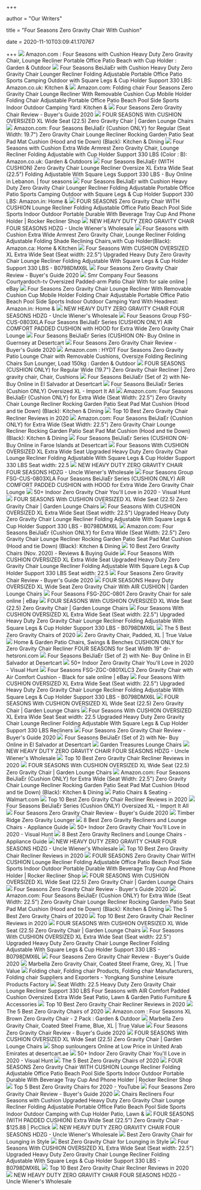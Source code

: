 +++
        
author = "Our Writers"
        
title = "Four Seasons Zero Gravity Chair With Cushion"
        
date = 2020-11-10T03:09:41.170767
        
+++
[ ![](https://images-na.ssl-images-amazon.com/images/I/51GowFPlA0L._AC_SY450_.jpg)](https://images-na.ssl-images-amazon.com/images/I/51GowFPlA0L._AC_SY450_.jpg) Amazon.com : Four Seasons with Cushion Heavy Duty Zero Gravity Chair,  Lounge Recliner Portable Office Patio Beach with Cup Holder : Garden &  Outdoor
[ ![](https://images-na.ssl-images-amazon.com/images/I/71LZcEDTd7L._AC_SX450_.jpg)](https://images-na.ssl-images-amazon.com/images/I/71LZcEDTd7L._AC_SX450_.jpg) Four Seasons BeiJiaEr with Cushion Heavy Duty Zero Gravity Chair Lounger  Recliner Folding Adjustable Portable Office Patio Sports Camping Outdoor  with Square Legs & Cup Holder Support 330 LBS: Amazon.co.uk: Kitchen &
[ ![](https://images-na.ssl-images-amazon.com/images/I/51DI1qa976L._AC_SX522_.jpg)](https://images-na.ssl-images-amazon.com/images/I/51DI1qa976L._AC_SX522_.jpg) Amazon.com: Folding chair Four Seasons Zero Gravity Chair Lounge Recliner  With Removable Cushion Cup Mobile Holder Folding Chair Adjustable Portable  Office Patio Beach Pool Side Sports Indoor Outdoor Camping Yard: Kitchen &
[ ![](https://chairinstitute.com/wp-content/uploads/2018/12/Four-Seasons-Zero-Gravity-Chair-Right-Main-Chair-Institute.jpg)](https://chairinstitute.com/wp-content/uploads/2018/12/Four-Seasons-Zero-Gravity-Chair-Right-Main-Chair-Institute.jpg) Four Seasons Zero Gravity Chair Review - Buyer's Guide 2020
[ ![](http://greenloungechairsonline.com/wp-content/images/FOUR-SEASONS-With-CUSHION-OVERSIZED-XL-Wide-Seat-22-5-Zero-Gravity-Chair-02-oe.jpg)](http://greenloungechairsonline.com/wp-content/images/FOUR-SEASONS-With-CUSHION-OVERSIZED-XL-Wide-Seat-22-5-Zero-Gravity-Chair-02-oe.jpg) FOUR SEASONS With CUSHION OVERSIZED XL Wide Seat (22.5) Zero Gravity Chair  | Garden Lounge Chairs
[ ![](https://images-na.ssl-images-amazon.com/images/I/41jo%2BsLREHL._AC_.jpg)](https://images-na.ssl-images-amazon.com/images/I/41jo%2BsLREHL._AC_.jpg) Amazon.com: Four Seasons BeiJiaEr {Cushion ONLY} for Regular (Seat Width:  19.7") Zero Gravity Chair Lounge Recliner Rocking Garden Patio Seat Pad Mat  Cushion (Hood and tie Down) (Black): Kitchen & Dining
[ ![](https://images-na.ssl-images-amazon.com/images/I/51RPV7w%2BMvL._AC_SY450_.jpg)](https://images-na.ssl-images-amazon.com/images/I/51RPV7w%2BMvL._AC_SY450_.jpg) Four Seasons with Cushion Extra Wide Armrest Zero Gravity Chair, Lounge  Recliner Folding Adjustable with Cup Holder Support 330 LBS (Color : B):  Amazon.co.uk: Garden & Outdoors
[ ![](https://images-na.ssl-images-amazon.com/images/I/61HbMwggUiL.jpg)](https://images-na.ssl-images-amazon.com/images/I/61HbMwggUiL.jpg) Four Seasons BeiJiaEr (WITH CUSHION) Zero Gravity Chair Lounge Recliner  Oversize XL Extra Wide Seat (22.5") Folding Adjustable With Square Legs  Support 330 LBS - Buy Online in Lebanon. | four seasons
[ ![](https://images-na.ssl-images-amazon.com/images/I/71LZcEDTd7L._SL1500_.jpg)](https://images-na.ssl-images-amazon.com/images/I/71LZcEDTd7L._SL1500_.jpg) Four Seasons BeiJiaEr with Cushion Heavy Duty Zero Gravity Chair Lounger  Recliner Folding Adjustable Portable Office Patio Sports Camping Outdoor  with Square Legs & Cup Holder Support 330 LBS: Amazon.in: Home &
[ ![](https://i1.wp.com/www.rockerreclinershop.com/wp-content/uploads/2017/12/519aTeUF-8L.jpg?w=790&ssl=1)](https://i1.wp.com/www.rockerreclinershop.com/wp-content/uploads/2017/12/519aTeUF-8L.jpg?w=790&ssl=1) FOUR SEASONS Zero Gravity Chair WITH CUSHION Lounge Recliner Folding  Adjustable Office Patio Beach Pool Side Sports Indoor Outdoor Portable  Durable With Beverage Tray Cup And Phone Holder | Rocker Recliner Shop
[ ![](http://unclewiener.com/wp-content/uploads/2018/07/3-12.jpg)](http://unclewiener.com/wp-content/uploads/2018/07/3-12.jpg) NEW HEAVY DUTY ZERO GRAVITY CHAIR FOUR SEASONS HDZG - Uncle Wiener's  Wholesale
[ ![](https://images-na.ssl-images-amazon.com/images/I/51UrxODxLBL._AC_SX522_.jpg)](https://images-na.ssl-images-amazon.com/images/I/51UrxODxLBL._AC_SX522_.jpg) Four Seasons with Cushion Extra Wide Armrest Zero Gravity Chair, Lounge  Recliner Folding Adjustable Folding Shade Reclining Chairs,with Cup  Holder(Black): Amazon.ca: Home & Kitchen
[ ![](http://www.antwerpairportcarhire.net/image/cache/data/category_36/four-seasons-with-cushion-oversized-xl-extra-wide-seat-seat-width-22-5-upgraded-h-2613-500x500_0.jpg)](http://www.antwerpairportcarhire.net/image/cache/data/category_36/four-seasons-with-cushion-oversized-xl-extra-wide-seat-seat-width-22-5-upgraded-h-2613-500x500_0.jpg) Four Seasons With CUSHION OVERSIZED XL Extra Wide Seat (Seat width: 22.5")  Upgraded Heavy Duty Zero Gravity Chair Lounge Recliner Folding Adjustable  With Square Legs & Cup Holder Support 330 LBS - B0798DMX6L
[ ![](https://chairinstitute.com/wp-content/uploads/2018/12/Four-Seasons-Zero-Gravity-Chair-with-Cushion-Upgraded-Chair-Institute.jpg)](https://chairinstitute.com/wp-content/uploads/2018/12/Four-Seasons-Zero-Gravity-Chair-with-Cushion-Upgraded-Chair-Institute.jpg) Four Seasons Zero Gravity Chair Review - Buyer's Guide 2020
[ ![](https://i.ebayimg.com/images/g/lzoAAOSwhHJa5-DA/s-l1600.jpg)](https://i.ebayimg.com/images/g/lzoAAOSwhHJa5-DA/s-l1600.jpg) Smr Company Four Seasons Courtyardoch-tv Oversized Padded-arm Patio Chair  With for sale online | eBay
[ ![](https://images-na.ssl-images-amazon.com/images/I/51JowWIoBTL._SY355_.jpg)](https://images-na.ssl-images-amazon.com/images/I/51JowWIoBTL._SY355_.jpg) Four Seasons Zero Gravity Chair Lounge Recliner With Removable Cushion Cup  Mobile Holder Folding Chair Adjustable Portable Office Patio Beach Pool  Side Sports Indoor Outdoor Camping Yard With Headrest: Amazon.in: Home &
[ ![](http://unclewiener.com/wp-content/uploads/2018/07/1-27.jpg)](http://unclewiener.com/wp-content/uploads/2018/07/1-27.jpg) NEW HEAVY DUTY ZERO GRAVITY CHAIR FOUR SEASONS HDZG - Uncle Wiener's  Wholesale
[ ![](https://c.shld.net/rpx/i/s/pi/mp/10160405/prod_9119092232?src=http%3A%2F%2Flykartstore.site%2Flykartimage%2FimageB%2FALVB07J3MYTZK.jpg&d=b87c90f7e24cd5c3a69b0701039cad0d95789c6e&?hei=64&wid=64&qlt=50)](https://c.shld.net/rpx/i/s/pi/mp/10160405/prod_9119092232?src=http%3A%2F%2Flykartstore.site%2Flykartimage%2FimageB%2FALVB07J3MYTZK.jpg&d=b87c90f7e24cd5c3a69b0701039cad0d95789c6e&?hei=64&wid=64&qlt=50) Four Seasons Group FSG-CUS-0803XLA Four Seasons BeiJiaEr Series (CUSHION  ONLY) AIR COMFORT PADDED CUSHION with HOOD for Extra Wide Zero Gravity Chair  Lounge
[ ![](https://m.media-amazon.com/images/I/41CfqbwEFOL.jpg)](https://m.media-amazon.com/images/I/41CfqbwEFOL.jpg) Four Seasons BeiJiaEr Series (CUSHION ON- Buy Online in Guernsey at  Desertcart
[ ![](https://chairinstitute.com/wp-content/uploads/2018/12/Four-Seasons-Zero-Gravity-Chair-with-Cushion-Chair-Institute.jpg)](https://chairinstitute.com/wp-content/uploads/2018/12/Four-Seasons-Zero-Gravity-Chair-with-Cushion-Chair-Institute.jpg) Four Seasons Zero Gravity Chair Review - Buyer's Guide 2020
[ ![](https://images-na.ssl-images-amazon.com/images/I/61R2d0PvmWL._AC_SY450_.jpg)](https://images-na.ssl-images-amazon.com/images/I/61R2d0PvmWL._AC_SY450_.jpg) Amazon.com : HYDT Four Seasons Zero Gravity Patio Lounge Chair with  Removable Cushions, Oversize Folding Reclining Chairs Sun Lounger, Load  150kg : Garden & Outdoor
[ ![](https://i.pinimg.com/originals/28/87/bf/2887bfeb8f84fe4d340c0d100aa898ef.jpg)](https://i.pinimg.com/originals/28/87/bf/2887bfeb8f84fe4d340c0d100aa898ef.jpg) FOUR SEASONS (CUSHION ONLY) for Regular Wide (19.7") Zero Gravity Chair  Recliner | Zero gravity chair, Chair, Cushions
[ ![](https://m.media-amazon.com/images/I/511xTNL+4YL._SL500_.jpg)](https://m.media-amazon.com/images/I/511xTNL+4YL._SL500_.jpg) Four Seasons BeiJiaEr (Set of 2) with Ne- Buy Online in El Salvador at  Desertcart
[ ![](https://images-na.ssl-images-amazon.com/images/I/41j3G%2BEGoFL.jpg)](https://images-na.ssl-images-amazon.com/images/I/41j3G%2BEGoFL.jpg) Four Seasons BeiJiaEr Series (Cushion ONLY) Oversized XL - Import It All
[ ![](https://images-na.ssl-images-amazon.com/images/I/51cmQNfpXmL._AC_.jpg)](https://images-na.ssl-images-amazon.com/images/I/51cmQNfpXmL._AC_.jpg) Amazon.com: Four Seasons BeiJiaEr {Cushion ONLY} for Extra Wide (Seat  Width: 22.5") Zero Gravity Chair Lounge Recliner Rocking Garden Patio Seat  Pad Mat Cushion (Hood and tie Down) (Black): Kitchen & Dining
[ ![](https://thez8.com/wp-content/uploads/2019/02/EVER-ADVANCED-Oversize-e1553599601121.jpg)](https://thez8.com/wp-content/uploads/2019/02/EVER-ADVANCED-Oversize-e1553599601121.jpg) Top 10 Best Zero Gravity Chair Recliner Reviews in 2020
[ ![](https://images-na.ssl-images-amazon.com/images/I/61LZOdhhNBL._AC_SL1136_.jpg)](https://images-na.ssl-images-amazon.com/images/I/61LZOdhhNBL._AC_SL1136_.jpg) Amazon.com: Four Seasons BeiJiaEr {Cushion ONLY} for Extra Wide (Seat  Width: 22.5") Zero Gravity Chair Lounge Recliner Rocking Garden Patio Seat  Pad Mat Cushion (Hood and tie Down) (Black): Kitchen & Dining
[ ![](https://m.media-amazon.com/images/I/41op3dTvnvL.jpg)](https://m.media-amazon.com/images/I/41op3dTvnvL.jpg) Four Seasons BeiJiaEr Series (CUSHION ON- Buy Online in Faroe Islands at  Desertcart
[ ![](https://www.picclickimg.com/d/l400/pict/233316785877_/Zero-Gravity-Lounge-Chair-Heavy-Duty-Foldable-Recliner.jpg)](https://www.picclickimg.com/d/l400/pict/233316785877_/Zero-Gravity-Lounge-Chair-Heavy-Duty-Foldable-Recliner.jpg) Four Seasons With CUSHION OVERSIZED XL Extra Wide Seat Upgraded Heavy Duty Zero  Gravity Chair Lounge Recliner Folding Adjustable With Square Legs & Cup  Holder Support 330 LBS Seat width: 22.5
[ ![](http://unclewiener.com/wp-content/uploads/2018/07/s-l1600-7.jpg)](http://unclewiener.com/wp-content/uploads/2018/07/s-l1600-7.jpg) NEW HEAVY DUTY ZERO GRAVITY CHAIR FOUR SEASONS HDZG - Uncle Wiener's  Wholesale
[ ![](https://c.shld.net/rpx/i/s/pi/mp/10160405/prod_9119092232?src=http%3A%2F%2Flykartstore.site%2Flykartimage%2FimageB%2FALVB07J3MYTZK.jpg&d=b87c90f7e24cd5c3a69b0701039cad0d95789c6e&hei=333&wid=333&op_sharpen=1)](https://c.shld.net/rpx/i/s/pi/mp/10160405/prod_9119092232?src=http%3A%2F%2Flykartstore.site%2Flykartimage%2FimageB%2FALVB07J3MYTZK.jpg&d=b87c90f7e24cd5c3a69b0701039cad0d95789c6e&hei=333&wid=333&op_sharpen=1) Four Seasons Group FSG-CUS-0803XLA Four Seasons BeiJiaEr Series (CUSHION  ONLY) AIR COMFORT PADDED CUSHION with HOOD for Extra Wide Zero Gravity Chair  Lounge
[ ![](https://visualhunt.com/photos/13/four-seasons-oversized-xl-extra-wide-seat-seat-width-22-5-upgraded-heavy-duty-zero-gravity-chair-lounge-recliner-office-patio-folding-adjustable-portable-w-square-leg-cup-holder-support-330-lbs-9.jpg)](https://visualhunt.com/photos/13/four-seasons-oversized-xl-extra-wide-seat-seat-width-22-5-upgraded-heavy-duty-zero-gravity-chair-lounge-recliner-office-patio-folding-adjustable-portable-w-square-leg-cup-holder-support-330-lbs-9.jpg) 50+ Indoor Zero Gravity Chair You'll Love in 2020 - Visual Hunt
[ ![](http://greenloungechairsonline.com/wp-content/images/FOUR-SEASONS-With-CUSHION-OVERSIZED-XL-Wide-Seat-22-5-Zero-Gravity-Chair-09-qzk.jpg)](http://greenloungechairsonline.com/wp-content/images/FOUR-SEASONS-With-CUSHION-OVERSIZED-XL-Wide-Seat-22-5-Zero-Gravity-Chair-09-qzk.jpg) FOUR SEASONS With CUSHION OVERSIZED XL Wide Seat (22.5) Zero Gravity Chair  | Garden Lounge Chairs
[ ![](http://www.antwerpairportcarhire.net/image/cache/data/category_36/four-seasons-with-cushion-oversized-xl-extra-wide-seat-seat-width-22-5-upgraded-h--9145-500x500_0.jpg)](http://www.antwerpairportcarhire.net/image/cache/data/category_36/four-seasons-with-cushion-oversized-xl-extra-wide-seat-seat-width-22-5-upgraded-h--9145-500x500_0.jpg) Four Seasons With CUSHION OVERSIZED XL Extra Wide Seat (Seat width: 22.5")  Upgraded Heavy Duty Zero Gravity Chair Lounge Recliner Folding Adjustable  With Square Legs & Cup Holder Support 330 LBS - B0798DMX6L
[ ![](https://images-na.ssl-images-amazon.com/images/I/51S20xe0bIL._AC_.jpg)](https://images-na.ssl-images-amazon.com/images/I/51S20xe0bIL._AC_.jpg) Amazon.com: Four Seasons BeiJiaEr {Cushion ONLY} for Extra Wide (Seat  Width: 22.5") Zero Gravity Chair Lounge Recliner Rocking Garden Patio Seat  Pad Mat Cushion (Hood and tie Down) (Black): Kitchen & Dining
[ ![](https://wisepick.org/wp-content/uploads/2020/03/Four-Seasons-Zero-Gravity-Chair-With-Cushion-4-300x300.jpg)](https://wisepick.org/wp-content/uploads/2020/03/Four-Seasons-Zero-Gravity-Chair-With-Cushion-4-300x300.jpg) 10 Best Zero Gravity Chairs (Nov. 2020) - Reviews & Buying Guide
[ ![](https://i.pinimg.com/originals/c5/10/a4/c510a49b79435b97da13bae8ca3fa312.jpg)](https://i.pinimg.com/originals/c5/10/a4/c510a49b79435b97da13bae8ca3fa312.jpg) Four Seasons With CUSHION OVERSIZED XL Extra Wide Seat Upgraded Heavy Duty Zero  Gravity Chair Lounge Recliner Folding Adjustable With Square Legs & Cup  Holder Support 330 LBS Seat width: 22.5
[ ![](https://chairinstitute.com/wp-content/uploads/2019/03/Four_Seasons_Zero_Gravity_Chair_Review.png)](https://chairinstitute.com/wp-content/uploads/2019/03/Four_Seasons_Zero_Gravity_Chair_Review.png) Four Seasons Zero Gravity Chair Review - Buyer's Guide 2020
[ ![](http://greenloungechairsonline.com/wp-content/images/FOUR-SEASONS-Heavy-Duty-OVERSIZED-XL-Wide-Seat-Zero-Gravity-Chair-With-AIR-CUSHION-04-dpk.jpg)](http://greenloungechairsonline.com/wp-content/images/FOUR-SEASONS-Heavy-Duty-OVERSIZED-XL-Wide-Seat-Zero-Gravity-Chair-With-AIR-CUSHION-04-dpk.jpg) FOUR SEASONS Heavy Duty OVERSIZED XL Wide Seat Zero Gravity Chair With AIR  CUSHION | Garden Lounge Chairs
[ ![](https://i.ebayimg.com/images/g/HGoAAOSwwste3XS9/s-l225.jpg)](https://i.ebayimg.com/images/g/HGoAAOSwwste3XS9/s-l225.jpg) Four Seasons FSG-ZGC-0801 Zero Gravity Chair for sale online | eBay
[ ![](http://greenloungechairsonline.com/wp-content/images/FOUR-SEASONS-With-CUSHION-OVERSIZED-XL-Wide-Seat-22-5-Zero-Gravity-Chair-03-fn.jpg)](http://greenloungechairsonline.com/wp-content/images/FOUR-SEASONS-With-CUSHION-OVERSIZED-XL-Wide-Seat-22-5-Zero-Gravity-Chair-03-fn.jpg) FOUR SEASONS With CUSHION OVERSIZED XL Wide Seat (22.5) Zero Gravity Chair  | Garden Lounge Chairs
[ ![](http://www.antwerpairportcarhire.net/image/cache/data/category_36/four-seasons-with-cushion-oversized-xl-extra-wide-seat-seat-width-22-5-upgraded-h--9142-500x500_0.jpg)](http://www.antwerpairportcarhire.net/image/cache/data/category_36/four-seasons-with-cushion-oversized-xl-extra-wide-seat-seat-width-22-5-upgraded-h--9142-500x500_0.jpg) Four Seasons With CUSHION OVERSIZED XL Extra Wide Seat (Seat width: 22.5")  Upgraded Heavy Duty Zero Gravity Chair Lounge Recliner Folding Adjustable  With Square Legs & Cup Holder Support 330 LBS - B0798DMX6L
[ ![](https://www.thespruce.com/thmb/xCsrIBrF7VlpXIqyXkV2QMicMxY=/900x0/filters:no_upscale():max_bytes(150000):strip_icc()/DidcotRecliningFoldingZeroGravityChairwithCushion-e722eed3ed5c452e9246c28b68a6c98a.jpg)](https://www.thespruce.com/thmb/xCsrIBrF7VlpXIqyXkV2QMicMxY=/900x0/filters:no_upscale():max_bytes(150000):strip_icc()/DidcotRecliningFoldingZeroGravityChairwithCushion-e722eed3ed5c452e9246c28b68a6c98a.jpg) The 5 Best Zero Gravity Chairs of 2020
[ ![](https://www.truevalue.com/media/catalog/product/169832.jpg?quality=80&bg-color=255,255,255&fit=bounds&height=700&width=700&canvas=700:700)](https://www.truevalue.com/media/catalog/product/169832.jpg?quality=80&bg-color=255,255,255&fit=bounds&height=700&width=700&canvas=700:700) Zero Gravity Chair, Padded, XL | True Value
[ ![](https://ak1.ostkcdn.com/images/products/is/images/direct/5b845af92ccf9b42f26dcb6b806b19505e35f394/Sunnydaze-Oversized-Zero-Gravity-Lounge-Chair-with-Pillow-and-Cup-Holder.jpg)](https://ak1.ostkcdn.com/images/products/is/images/direct/5b845af92ccf9b42f26dcb6b806b19505e35f394/Sunnydaze-Oversized-Zero-Gravity-Lounge-Chair-with-Pillow-and-Cup-Holder.jpg) Home & Garden Patio Chairs, Swings & Benches CUSHION ONLY for Zero Gravity  Chair Recliner FOUR SEASONS for Seat Width 19" dr-hetsroni.com
[ ![](https://m.media-amazon.com/images/I/51VNtXPBncL.jpg)](https://m.media-amazon.com/images/I/51VNtXPBncL.jpg) Four Seasons BeiJiaEr (Set of 2) with Ne- Buy Online in El Salvador at  Desertcart
[ ![](https://visualhunt.com/photos/13/apex-living-all-seasonal-zero-gravity-chair-lounge-recliner-adjustable-with-removable-suede-cushion-for-office-indoor-outdoor-leisure-rest.jpg?s=pi)](https://visualhunt.com/photos/13/apex-living-all-seasonal-zero-gravity-chair-lounge-recliner-adjustable-with-removable-suede-cushion-for-office-indoor-outdoor-leisure-rest.jpg?s=pi) 50+ Indoor Zero Gravity Chair You'll Love in 2020 - Visual Hunt
[ ![](https://i.ebayimg.com/images/g/ncYAAOSwUJNfXC-I/s-l225.jpg)](https://i.ebayimg.com/images/g/ncYAAOSwUJNfXC-I/s-l225.jpg) Four Seasons FSG-ZGC-0801XLC3 Zero Gravity Chair with Air Comfort Cushion -  Black for sale online | eBay
[ ![](http://www.antwerpairportcarhire.net/image/cache/data/category_36/four-seasons-with-cushion-oversized-xl-extra-wide-seat-seat-width-22-5-upgraded-h--9140-500x500_0.jpg)](http://www.antwerpairportcarhire.net/image/cache/data/category_36/four-seasons-with-cushion-oversized-xl-extra-wide-seat-seat-width-22-5-upgraded-h--9140-500x500_0.jpg) Four Seasons With CUSHION OVERSIZED XL Extra Wide Seat (Seat width: 22.5")  Upgraded Heavy Duty Zero Gravity Chair Lounge Recliner Folding Adjustable  With Square Legs & Cup Holder Support 330 LBS - B0798DMX6L
[ ![](http://greenloungechairsonline.com/wp-content/images/FOUR-SEASONS-With-CUSHION-OVERSIZED-XL-Wide-Seat-22-5-Zero-Gravity-Chair-06-jrov.jpg)](http://greenloungechairsonline.com/wp-content/images/FOUR-SEASONS-With-CUSHION-OVERSIZED-XL-Wide-Seat-22-5-Zero-Gravity-Chair-06-jrov.jpg) FOUR SEASONS With CUSHION OVERSIZED XL Wide Seat (22.5) Zero Gravity Chair  | Garden Lounge Chairs
[ ![](https://images-na.ssl-images-amazon.com/images/I/41j3dMzpSjL._SY300_QL70_.jpg)](https://images-na.ssl-images-amazon.com/images/I/41j3dMzpSjL._SY300_QL70_.jpg) Four Seasons With CUSHION OVERSIZED XL Extra Wide Seat Seat width: 22.5  Upgraded Heavy Duty Zero Gravity Chair Lounge Recliner Folding Adjustable  With Square Legs & Cup Holder Support 330 LBS Recliners
[ ![](https://chairinstitute.com/wp-content/uploads/2018/12/Four-Seasons-Zero-Gravity-Chair-Headrest-Chair-Institute.jpg)](https://chairinstitute.com/wp-content/uploads/2018/12/Four-Seasons-Zero-Gravity-Chair-Headrest-Chair-Institute.jpg) Four Seasons Zero Gravity Chair Review - Buyer's Guide 2020
[ ![](https://m.media-amazon.com/images/I/51w8hfp6yNL.jpg)](https://m.media-amazon.com/images/I/51w8hfp6yNL.jpg) Four Seasons BeiJiaEr (Set of 2) with Ne- Buy Online in El Salvador at  Desertcart
[ ![](https://c.shld.net/rpx/i/s/pi/mp/9150/prod_8245982602?src=http%3A%2F%2Fimages.amiventures.net%2FB07J3N8SYR_L1.jpg&d=cc5cae2dad301dadc742e4c40b926690feb39614&hei=245&wid=245&op_sharpen=1&qlt=85)](https://c.shld.net/rpx/i/s/pi/mp/9150/prod_8245982602?src=http%3A%2F%2Fimages.amiventures.net%2FB07J3N8SYR_L1.jpg&d=cc5cae2dad301dadc742e4c40b926690feb39614&hei=245&wid=245&op_sharpen=1&qlt=85) Garden Treasures Lounge Chairs
[ ![](http://unclewiener.com/wp-content/uploads/2018/07/4-11.jpg)](http://unclewiener.com/wp-content/uploads/2018/07/4-11.jpg) NEW HEAVY DUTY ZERO GRAVITY CHAIR FOUR SEASONS HDZG - Uncle Wiener's  Wholesale
[ ![](https://thez8.com/wp-content/uploads/2019/02/Caravan-Sports-e1553599976464.jpg)](https://thez8.com/wp-content/uploads/2019/02/Caravan-Sports-e1553599976464.jpg) Top 10 Best Zero Gravity Chair Recliner Reviews in 2020
[ ![](http://greenloungechairsonline.com/wp-content/images/FOUR-SEASONS-With-CUSHION-OVERSIZED-XL-Wide-Seat-22-5-Zero-Gravity-Chair-04-pu.jpg)](http://greenloungechairsonline.com/wp-content/images/FOUR-SEASONS-With-CUSHION-OVERSIZED-XL-Wide-Seat-22-5-Zero-Gravity-Chair-04-pu.jpg) FOUR SEASONS With CUSHION OVERSIZED XL Wide Seat (22.5) Zero Gravity Chair  | Garden Lounge Chairs
[ ![](https://m.media-amazon.com/images/I/51vPdJRGChL._AC_SS350_.jpg)](https://m.media-amazon.com/images/I/51vPdJRGChL._AC_SS350_.jpg) Amazon.com: Four Seasons BeiJiaEr {Cushion ONLY} for Extra Wide (Seat  Width: 22.5") Zero Gravity Chair Lounge Recliner Rocking Garden Patio Seat  Pad Mat Cushion (Hood and tie Down) (Black): Kitchen & Dining
[ ![](https://i5.walmartimages.com/asr/6f04b7d3-2bc4-4284-b245-ab25bd819727.5e20e7fff83f29700c9df617b6270027.jpeg?odnHeight=200&odnWidth=200&odnBg=ffffff)](https://i5.walmartimages.com/asr/6f04b7d3-2bc4-4284-b245-ab25bd819727.5e20e7fff83f29700c9df617b6270027.jpeg?odnHeight=200&odnWidth=200&odnBg=ffffff) Patio Chairs & Seating - Walmart.com
[ ![](https://thez8.com/wp-content/uploads/2019/02/Zero-Gravity-Chairs-e1553599674281.jpg)](https://thez8.com/wp-content/uploads/2019/02/Zero-Gravity-Chairs-e1553599674281.jpg) Top 10 Best Zero Gravity Chair Recliner Reviews in 2020
[ ![](https://images-na.ssl-images-amazon.com/images/I/41f1ZkclIxL.jpg)](https://images-na.ssl-images-amazon.com/images/I/41f1ZkclIxL.jpg) Four Seasons BeiJiaEr Series (Cushion ONLY) Oversized XL - Import It All
[ ![](https://chairinstitute.com/wp-content/uploads/2018/12/Four-Seasons-Zero-Gravity-Chair-Breathable-Durable-Fabric-Chair-Institute.jpg)](https://chairinstitute.com/wp-content/uploads/2018/12/Four-Seasons-Zero-Gravity-Chair-Breathable-Durable-Fabric-Chair-Institute.jpg) Four Seasons Zero Gravity Chair Review - Buyer's Guide 2020
[ ![](https://images.costco-static.com/ImageDelivery/imageService?profileId=12026540&itemId=100483404-847&recipeName=680)](https://images.costco-static.com/ImageDelivery/imageService?profileId=12026540&itemId=100483404-847&recipeName=680) Timber Ridge Zero Gravity Lounger
[ ![](https://bestvacuumresource.com/wp-content/uploads/Padded-Zero-Gravity-Recliner.jpg)](https://bestvacuumresource.com/wp-content/uploads/Padded-Zero-Gravity-Recliner.jpg) 8 Best Zero Gravity Recliners and Lounge Chairs - Appliance Guide
[ ![](https://visualhunt.com/photos/13/rocking-chairs-meiduo-folding-bed-zero-gravity-patio-lounge-chair-oversize-with-padded-adjustable-recliner-support-300kg-3-colors.jpg?s=pi)](https://visualhunt.com/photos/13/rocking-chairs-meiduo-folding-bed-zero-gravity-patio-lounge-chair-oversize-with-padded-adjustable-recliner-support-300kg-3-colors.jpg?s=pi) 50+ Indoor Zero Gravity Chair You'll Love in 2020 - Visual Hunt
[ ![](https://bestvacuumresource.com/wp-content/uploads/Svago-ZGR-Plus-Dual-Power-Zero-Gravity-Recliner.jpg)](https://bestvacuumresource.com/wp-content/uploads/Svago-ZGR-Plus-Dual-Power-Zero-Gravity-Recliner.jpg) 8 Best Zero Gravity Recliners and Lounge Chairs - Appliance Guide
[ ![](http://unclewiener.com/wp-content/uploads/2018/07/2-19.jpg)](http://unclewiener.com/wp-content/uploads/2018/07/2-19.jpg) NEW HEAVY DUTY ZERO GRAVITY CHAIR FOUR SEASONS HDZG - Uncle Wiener's  Wholesale
[ ![](https://thez8.com/wp-content/uploads/2019/02/Homall-Zero-e1553599755920.jpg)](https://thez8.com/wp-content/uploads/2019/02/Homall-Zero-e1553599755920.jpg) Top 10 Best Zero Gravity Chair Recliner Reviews in 2020
[ ![](https://i2.wp.com/www.rockerreclinershop.com/wp-content/uploads/2018/12/51JXS-FuSdL.jpg?fit=500%2C500&ssl=1&resize=350%2C200)](https://i2.wp.com/www.rockerreclinershop.com/wp-content/uploads/2018/12/51JXS-FuSdL.jpg?fit=500%2C500&ssl=1&resize=350%2C200) FOUR SEASONS Zero Gravity Chair WITH CUSHION Lounge Recliner Folding  Adjustable Office Patio Beach Pool Side Sports Indoor Outdoor Portable  Durable With Beverage Tray Cup And Phone Holder | Rocker Recliner Shop
[ ![](http://greenloungechairsonline.com/wp-content/images/FOUR-SEASONS-With-CUSHION-OVERSIZED-XL-Wide-Seat-22-5-Zero-Gravity-Chair-05-eu.jpg)](http://greenloungechairsonline.com/wp-content/images/FOUR-SEASONS-With-CUSHION-OVERSIZED-XL-Wide-Seat-22-5-Zero-Gravity-Chair-05-eu.jpg) FOUR SEASONS With CUSHION OVERSIZED XL Wide Seat (22.5) Zero Gravity Chair  | Garden Lounge Chairs
[ ![](https://chairinstitute.com/wp-content/uploads/2018/12/Four-Seasons-Zero-Gravity-Chair-Wide-Hanrail-Chair-Institute.jpg)](https://chairinstitute.com/wp-content/uploads/2018/12/Four-Seasons-Zero-Gravity-Chair-Wide-Hanrail-Chair-Institute.jpg) Four Seasons Zero Gravity Chair Review - Buyer's Guide 2020
[ ![](https://m.media-amazon.com/images/I/51PjQb-QrGL._AC_SS350_.jpg)](https://m.media-amazon.com/images/I/51PjQb-QrGL._AC_SS350_.jpg) Amazon.com: Four Seasons BeiJiaEr {Cushion ONLY} for Extra Wide (Seat  Width: 22.5") Zero Gravity Chair Lounge Recliner Rocking Garden Patio Seat  Pad Mat Cushion (Hood and tie Down) (Black): Kitchen & Dining
[ ![](https://www.thespruce.com/thmb/79rpReANldgewPV67MinDOe61NE=/900x0/filters:no_upscale():max_bytes(150000):strip_icc()/OversizedPaddedRecliningZeroGravityChairwithCushion-5b40a027b1324020a54a7f072d932217.jpg)](https://www.thespruce.com/thmb/79rpReANldgewPV67MinDOe61NE=/900x0/filters:no_upscale():max_bytes(150000):strip_icc()/OversizedPaddedRecliningZeroGravityChairwithCushion-5b40a027b1324020a54a7f072d932217.jpg) The 5 Best Zero Gravity Chairs of 2020
[ ![](https://thez8.com/wp-content/uploads/2019/02/Goplus-Zero-Gravity-e1553599802427.jpg)](https://thez8.com/wp-content/uploads/2019/02/Goplus-Zero-Gravity-e1553599802427.jpg) Top 10 Best Zero Gravity Chair Recliner Reviews in 2020
[ ![](http://greenloungechairsonline.com/wp-content/images/FOUR-SEASONS-With-CUSHION-OVERSIZED-XL-Wide-Seat-22-5-Zero-Gravity-Chair-11-hc.jpg)](http://greenloungechairsonline.com/wp-content/images/FOUR-SEASONS-With-CUSHION-OVERSIZED-XL-Wide-Seat-22-5-Zero-Gravity-Chair-11-hc.jpg) FOUR SEASONS With CUSHION OVERSIZED XL Wide Seat (22.5) Zero Gravity Chair  | Garden Lounge Chairs
[ ![](http://www.antwerpairportcarhire.net/image/cache/data/category_36/bonnlo-infinity-zero-gravity-chair-set-of-2-outdoor-lounge-patio-chairs-with-pillow-2602-200x200_0.jpg)](http://www.antwerpairportcarhire.net/image/cache/data/category_36/bonnlo-infinity-zero-gravity-chair-set-of-2-outdoor-lounge-patio-chairs-with-pillow-2602-200x200_0.jpg) Four Seasons With CUSHION OVERSIZED XL Extra Wide Seat (Seat width: 22.5")  Upgraded Heavy Duty Zero Gravity Chair Lounge Recliner Folding Adjustable  With Square Legs & Cup Holder Support 330 LBS - B0798DMX6L
[ ![](https://chairinstitute.com/wp-content/uploads/2018/12/Four-Seasons-Zero-Gravity-Chair-Square-Steel-Frame-Chair-Institute.jpg)](https://chairinstitute.com/wp-content/uploads/2018/12/Four-Seasons-Zero-Gravity-Chair-Square-Steel-Frame-Chair-Institute.jpg) Four Seasons Zero Gravity Chair Review - Buyer's Guide 2020
[ ![](https://www.truevalue.com/media/catalog/product/189386.jpg?quality=80&bg-color=255,255,255&fit=bounds&height=700&width=700&canvas=700:700)](https://www.truevalue.com/media/catalog/product/189386.jpg?quality=80&bg-color=255,255,255&fit=bounds&height=700&width=700&canvas=700:700) Marbella Zero Gravity Chair, Coated Steel Frame, Grey, XL | True Value
[ ![](http://5ororwxhiqmrrij.ldycdn.com/cloud/ipBqjKjoRinSqroijkkn/XY-148G-220-220.jpg)](http://5ororwxhiqmrrij.ldycdn.com/cloud/ipBqjKjoRinSqroijkkn/XY-148G-220-220.jpg) Folding chair, Folding chair Products, Folding chair Manufacturers, Folding  chair Suppliers and Exporters - Yongkang Sunshine Leisure Products Factory
[ ![](https://i.ebayimg.com/thumbs/images/g/guwAAOSw3LZc0pPe/s-l200.jpg)](https://i.ebayimg.com/thumbs/images/g/guwAAOSw3LZc0pPe/s-l200.jpg) Seat Width: 22.5 Heavy Duty Zero Gravity Chair Lounge Recliner Support 330  LBS Four Seasons with AIR Comfort Padded Cushion Oversized Extra Wide Seat  Patio, Lawn & Garden Patio Furniture & Accessories
[ ![](https://thez8.com/wp-content/uploads/2019/02/AmazonBasics-e1553599709578.jpg)](https://thez8.com/wp-content/uploads/2019/02/AmazonBasics-e1553599709578.jpg) Top 10 Best Zero Gravity Chair Recliner Reviews in 2020
[ ![](https://www.thespruce.com/thmb/u3rt3REhhB7spkS6CM2PvpDPu7s=/900x0/filters:no_upscale():max_bytes(150000):strip_icc()/ByerRecliningZeroGravityChair-79826d91d20c4fa8b5ea9a650ac3fa15.jpg)](https://www.thespruce.com/thmb/u3rt3REhhB7spkS6CM2PvpDPu7s=/900x0/filters:no_upscale():max_bytes(150000):strip_icc()/ByerRecliningZeroGravityChair-79826d91d20c4fa8b5ea9a650ac3fa15.jpg) The 5 Best Zero Gravity Chairs of 2020
[ ![](https://images-na.ssl-images-amazon.com/images/I/71BLbtQb0HL._AC_SL1500_.jpg)](https://images-na.ssl-images-amazon.com/images/I/71BLbtQb0HL._AC_SL1500_.jpg) Amazon.com : Four Seasons XL Brown Zero Gravity Chair - 2 Pack : Garden &  Outdoor
[ ![](https://www.truevalue.com/media/catalog/product/189321.jpg?quality=80&bg-color=255,255,255&fit=bounds&height=700&width=700&canvas=700:700)](https://www.truevalue.com/media/catalog/product/189321.jpg?quality=80&bg-color=255,255,255&fit=bounds&height=700&width=700&canvas=700:700) Marbella Zero Gravity Chair, Coated Steel Frame, Blue, XL | True Value
[ ![](https://chairinstitute.com/wp-content/uploads/2018/12/Four-Seasons-Zero-Gravity-Chair-High-Elastic-Latex-String-Chair-Institute.jpg)](https://chairinstitute.com/wp-content/uploads/2018/12/Four-Seasons-Zero-Gravity-Chair-High-Elastic-Latex-String-Chair-Institute.jpg) Four Seasons Zero Gravity Chair Review - Buyer's Guide 2020
[ ![](http://greenloungechairsonline.com/wp-content/images/FOUR-SEASONS-With-CUSHION-OVERSIZED-XL-Wide-Seat-22-5-Zero-Gravity-Chair-10-tmn.jpg)](http://greenloungechairsonline.com/wp-content/images/FOUR-SEASONS-With-CUSHION-OVERSIZED-XL-Wide-Seat-22-5-Zero-Gravity-Chair-10-tmn.jpg) FOUR SEASONS With CUSHION OVERSIZED XL Wide Seat (22.5) Zero Gravity Chair  | Garden Lounge Chairs
[ ![](https://images-na.ssl-images-amazon.com/images/I/517Fo2xnL%2BL.jpg)](https://images-na.ssl-images-amazon.com/images/I/517Fo2xnL%2BL.jpg) Shop sunloungers Online at Low Price in United Arab Emirates at  desertcart.ae
[ ![](https://visualhunt.com/photos/13/inner-balance-black-zero-gravity-chair-zg550-at-hayneedle.jpg?s=wh2)](https://visualhunt.com/photos/13/inner-balance-black-zero-gravity-chair-zg550-at-hayneedle.jpg?s=wh2) 50+ Indoor Zero Gravity Chair You'll Love in 2020 - Visual Hunt
[ ![](https://www.thespruce.com/thmb/zHjTL48Yc4WA_reBMl4woj1tMX4=/900x0/filters:no_upscale():max_bytes(150000):strip_icc()/basalt-lafuma-furniture-beach-chairs-lfm3118-8553-64_1000-ea284c3987854c4582321dc074a566fd.jpg)](https://www.thespruce.com/thmb/zHjTL48Yc4WA_reBMl4woj1tMX4=/900x0/filters:no_upscale():max_bytes(150000):strip_icc()/basalt-lafuma-furniture-beach-chairs-lfm3118-8553-64_1000-ea284c3987854c4582321dc074a566fd.jpg) The 5 Best Zero Gravity Chairs of 2020
[ ![](https://i0.wp.com/www.rockerreclinershop.com/wp-content/uploads/2020/09/I61A3Jr5kBL.jpg?fit=500%2C500&ssl=1&resize=350%2C200)](https://i0.wp.com/www.rockerreclinershop.com/wp-content/uploads/2020/09/I61A3Jr5kBL.jpg?fit=500%2C500&ssl=1&resize=350%2C200) FOUR SEASONS Zero Gravity Chair WITH CUSHION Lounge Recliner Folding  Adjustable Office Patio Beach Pool Side Sports Indoor Outdoor Portable  Durable With Beverage Tray Cup And Phone Holder | Rocker Recliner Shop
[ ![](https://i.ytimg.com/vi/QhbOOn5d8jo/maxresdefault.jpg)](https://i.ytimg.com/vi/QhbOOn5d8jo/maxresdefault.jpg) Top 5 Best Zero Gravity Chairs for 2020 - YouTube
[ ![](https://chairinstitute.com/wp-content/uploads/2018/12/Four-Seasons-Zero-Gravity-Chair-Aluminum-Lock-Rail-Chair-Institute.jpg)](https://chairinstitute.com/wp-content/uploads/2018/12/Four-Seasons-Zero-Gravity-Chair-Aluminum-Lock-Rail-Chair-Institute.jpg) Four Seasons Zero Gravity Chair Review - Buyer's Guide 2020
[ ![](https://aguidepro.com/wp-content/uploads/2019/06/PORTAL-Oversized-Mesh-Back-1024x1024.jpg)](https://aguidepro.com/wp-content/uploads/2019/06/PORTAL-Oversized-Mesh-Back-1024x1024.jpg) Chairs Recliners Four Seasons with Cushion Upgraded Heavy Duty Zero Gravity  Chair Lounge Recliner Folding Adjustable Portable Office Patio Beach Pool  Side Sports Indoor Outdoor Camping with Cup Holder Patio, Lawn &
[ ![](https://www.picclickimg.com/d/l400/pict/281378429967_/Zero-Gravity-Chair-Burgundy-Anti-Gravity-Chaise-Lounge.jpg)](https://www.picclickimg.com/d/l400/pict/281378429967_/Zero-Gravity-Chair-Burgundy-Anti-Gravity-Chaise-Lounge.jpg) FOUR SEASONS (WITH PADDED CUSHION) Extra Wide Seat (22.5") Zero Gravity  Chair - $125.88 | PicClick
[ ![](http://unclewiener.com/wp-content/uploads/2018/06/1-Recliner_Sofa_Living_Room_Set_Sofa_Love_Seat_Sofa_Set_Reclining_Sofa_Recliner_Sofa_Recliner_Couch_Reclining_Couch_sofa_leather_Loveseat-250x180.jpg)](http://unclewiener.com/wp-content/uploads/2018/06/1-Recliner_Sofa_Living_Room_Set_Sofa_Love_Seat_Sofa_Set_Reclining_Sofa_Recliner_Sofa_Recliner_Couch_Reclining_Couch_sofa_leather_Loveseat-250x180.jpg) NEW HEAVY DUTY ZERO GRAVITY CHAIR FOUR SEASONS HDZG - Uncle Wiener's  Wholesale
[ ![](https://cdn.homedit.com/wp-content/uploads/2019/10/Capacity-Zero-Gravity-Heavy-Duty-Outdoor-Folding-Lounge-Chairs.jpg)](https://cdn.homedit.com/wp-content/uploads/2019/10/Capacity-Zero-Gravity-Heavy-Duty-Outdoor-Folding-Lounge-Chairs.jpg) Best Zero Gravity Chair for Lounging in Style
[ ![](https://cdn.homedit.com/wp-content/uploads/2019/10/PHI-VILLA-XL-Zero-Gravity-Chair-Padded-Recliner.jpg)](https://cdn.homedit.com/wp-content/uploads/2019/10/PHI-VILLA-XL-Zero-Gravity-Chair-Padded-Recliner.jpg) Best Zero Gravity Chair for Lounging in Style
[ ![](http://www.antwerpairportcarhire.net/image/cache/data/category_36/pure-garden-oversized-zero-gravity-chair-with-pillow-and-cup-holder-b01nauucyu-2594-200x200_0.jpg)](http://www.antwerpairportcarhire.net/image/cache/data/category_36/pure-garden-oversized-zero-gravity-chair-with-pillow-and-cup-holder-b01nauucyu-2594-200x200_0.jpg) Four Seasons With CUSHION OVERSIZED XL Extra Wide Seat (Seat width: 22.5")  Upgraded Heavy Duty Zero Gravity Chair Lounge Recliner Folding Adjustable  With Square Legs & Cup Holder Support 330 LBS - B0798DMX6L
[ ![](https://thez8.com/wp-content/uploads/2019/02/Space-Saving-Zero-Gravity-e1553599643808.jpg)](https://thez8.com/wp-content/uploads/2019/02/Space-Saving-Zero-Gravity-e1553599643808.jpg) Top 10 Best Zero Gravity Chair Recliner Reviews in 2020
[ ![](http://unclewiener.com/wp-content/uploads/2019/01/2-41-250x180.jpg)](http://unclewiener.com/wp-content/uploads/2019/01/2-41-250x180.jpg) NEW HEAVY DUTY ZERO GRAVITY CHAIR FOUR SEASONS HDZG - Uncle Wiener's  Wholesale
